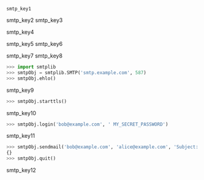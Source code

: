 ```ngMeta
smtp_key1
```

smtp_key2
smtp_key3


smtp_key4


smtp_key5
smtp_key6


smtp_key7
smtp_key8


```python
>>> import smtplib
>>> smtpObj = smtplib.SMTP('smtp.example.com', 587)
>>> smtpObj.ehlo()
```
smtp_key9
```python
>>> smtpObj.starttls()
```
smtp_key10
```python
>>> smtpObj.login('bob@example.com', ' MY_SECRET_PASSWORD')
```
smtp_key11
```python
>>> smtpObj.sendmail('bob@example.com', 'alice@example.com', 'Subject: Solong.\nDear Alice, so long and thanks for all the fish. Sincerely, Bob')
{}
>>> smtpObj.quit()
```
smtp_key12

